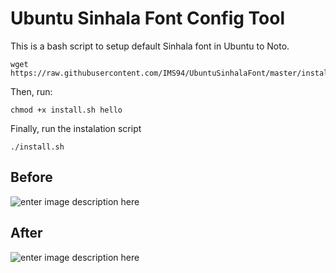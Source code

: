 
# Ubuntu Sinhala Font Config Tool

This is a bash script to setup default Sinhala font in Ubuntu to Noto.

```
wget https://raw.githubusercontent.com/IMS94/UbuntuSinhalaFont/master/install.sh
```
Then, run:
```
chmod +x install.sh hello
```

Finally, run the instalation script
```
./install.sh
```

## Before
![enter image description here](https://raw.githubusercontent.com/pasan93/UbuntuSinhalaFont/master/before.jpg)

## After
![enter image description here](https://raw.githubusercontent.com/pasan93/UbuntuSinhalaFont/master/after.jpg)

